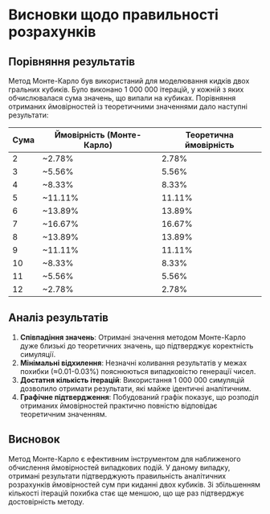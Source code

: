 # Висновки щодо правильності розрахунків

## Порівняння результатів
Метод Монте-Карло був використаний для моделювання кидків двох гральних кубиків. Було виконано 1 000 000 ітерацій, у кожній з яких обчислювалася сума значень, що випали на кубиках. Порівняння отриманих ймовірностей із теоретичними значеннями дало наступні результати:

| Сума | Ймовірність (Монте-Карло) | Теоретична ймовірність |
|------|---------------------------|-------------------------|
| 2    | ~2.78%                    | 2.78%                   |
| 3    | ~5.56%                    | 5.56%                   |
| 4    | ~8.33%                    | 8.33%                   |
| 5    | ~11.11%                   | 11.11%                  |
| 6    | ~13.89%                   | 13.89%                  |
| 7    | ~16.67%                   | 16.67%                  |
| 8    | ~13.89%                   | 13.89%                  |
| 9    | ~11.11%                   | 11.11%                  |
| 10   | ~8.33%                    | 8.33%                   |
| 11   | ~5.56%                    | 5.56%                   |
| 12   | ~2.78%                    | 2.78%                   |

## Аналіз результатів
1. **Співпадіння значень**: Отримані значення методом Монте-Карло дуже близькі до теоретичних значень, що підтверджує коректність симуляції.
2. **Мінімальні відхилення**: Незначні коливання результатів у межах похибки (≈0.01-0.03%) пояснюються випадковістю генерації чисел.
3. **Достатня кількість ітерацій**: Використання 1 000 000 симуляцій дозволило отримати результати, які майже ідентичні аналітичним.
4. **Графічне підтвердження**: Побудований графік показує, що розподіл отриманих ймовірностей практично повністю відповідає теоретичним значенням.

## Висновок
Метод Монте-Карло є ефективним інструментом для наближеного обчислення ймовірностей випадкових подій. У даному випадку, отримані результати підтверджують правильність аналітичних розрахунків ймовірностей сум при киданні двох кубиків. Зі збільшенням кількості ітерацій похибка стає ще меншою, що ще раз підтверджує достовірність методу.